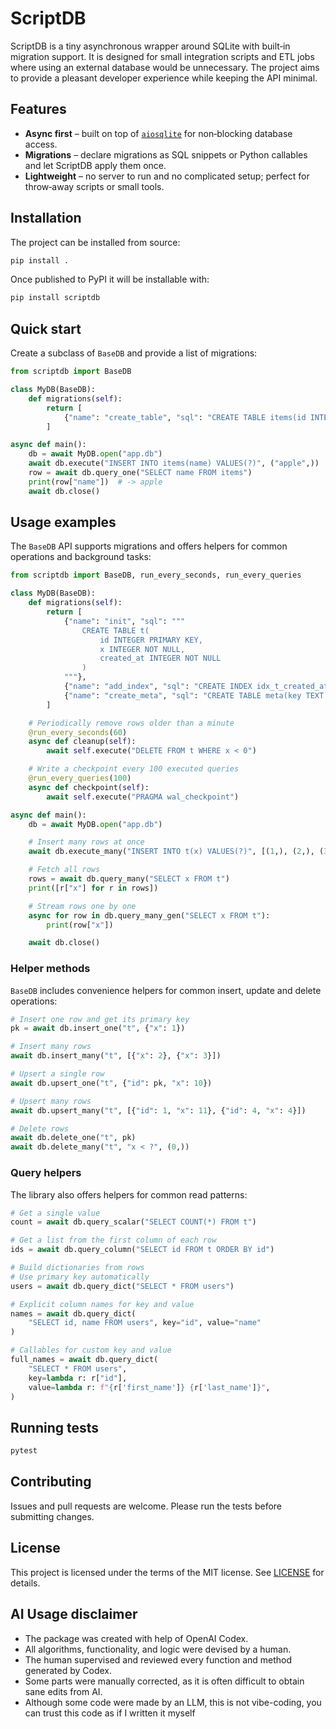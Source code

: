 # ScriptDB

ScriptDB is a tiny asynchronous wrapper around SQLite with built‑in migration
support. It is designed for small integration scripts and ETL jobs where using
an external database would be unnecessary. The project aims to provide a
pleasant developer experience while keeping the API minimal.

## Features

* **Async first** – built on top of [`aiosqlite`](https://github.com/omnilib/aiosqlite)
  for non‑blocking database access.
* **Migrations** – declare migrations as SQL snippets or Python callables and
  let ScriptDB apply them once.
* **Lightweight** – no server to run and no complicated setup; perfect for
  throw‑away scripts or small tools.

## Installation

The project can be installed from source:

```bash
pip install .
```

Once published to PyPI it will be installable with:

```bash
pip install scriptdb
```

## Quick start

Create a subclass of `BaseDB` and provide a list of migrations:

```python
from scriptdb import BaseDB

class MyDB(BaseDB):
    def migrations(self):
        return [
            {"name": "create_table", "sql": "CREATE TABLE items(id INTEGER PRIMARY KEY, name TEXT)"}
        ]

async def main():
    db = await MyDB.open("app.db")
    await db.execute("INSERT INTO items(name) VALUES(?)", ("apple",))
    row = await db.query_one("SELECT name FROM items")
    print(row["name"])  # -> apple
    await db.close()
```

## Usage examples

The `BaseDB` API supports migrations and offers helpers for common operations
and background tasks:

```python
from scriptdb import BaseDB, run_every_seconds, run_every_queries

class MyDB(BaseDB):
    def migrations(self):
        return [
            {"name": "init", "sql": """
                CREATE TABLE t(
                    id INTEGER PRIMARY KEY,
                    x INTEGER NOT NULL,
                    created_at INTEGER NOT NULL
                )
            """},
            {"name": "add_index", "sql": "CREATE INDEX idx_t_created_at ON t(created_at)"},
            {"name": "create_meta", "sql": "CREATE TABLE meta(key TEXT PRIMARY KEY, value TEXT)"},
        ]

    # Periodically remove rows older than a minute
    @run_every_seconds(60)
    async def cleanup(self):
        await self.execute("DELETE FROM t WHERE x < 0")

    # Write a checkpoint every 100 executed queries
    @run_every_queries(100)
    async def checkpoint(self):
        await self.execute("PRAGMA wal_checkpoint")

async def main():
    db = await MyDB.open("app.db")

    # Insert many rows at once
    await db.execute_many("INSERT INTO t(x) VALUES(?)", [(1,), (2,), (3,)])

    # Fetch all rows
    rows = await db.query_many("SELECT x FROM t")
    print([r["x"] for r in rows])

    # Stream rows one by one
    async for row in db.query_many_gen("SELECT x FROM t"):
        print(row["x"])

    await db.close()
```

### Helper methods

`BaseDB` includes convenience helpers for common insert, update and delete
operations:

```python
# Insert one row and get its primary key
pk = await db.insert_one("t", {"x": 1})

# Insert many rows
await db.insert_many("t", [{"x": 2}, {"x": 3}])

# Upsert a single row
await db.upsert_one("t", {"id": pk, "x": 10})

# Upsert many rows
await db.upsert_many("t", [{"id": 1, "x": 11}, {"id": 4, "x": 4}])

# Delete rows
await db.delete_one("t", pk)
await db.delete_many("t", "x < ?", (0,))
```

### Query helpers

The library also offers helpers for common read patterns:

```python
# Get a single value
count = await db.query_scalar("SELECT COUNT(*) FROM t")

# Get a list from the first column of each row
ids = await db.query_column("SELECT id FROM t ORDER BY id")

# Build dictionaries from rows
# Use primary key automatically
users = await db.query_dict("SELECT * FROM users")

# Explicit column names for key and value
names = await db.query_dict(
    "SELECT id, name FROM users", key="id", value="name"
)

# Callables for custom key and value
full_names = await db.query_dict(
    "SELECT * FROM users",
    key=lambda r: r["id"],
    value=lambda r: f"{r['first_name']} {r['last_name']}",
)
```

## Running tests

```bash
pytest
```

## Contributing

Issues and pull requests are welcome. Please run the tests before submitting
changes.

## License

This project is licensed under the terms of the MIT license. See
[LICENSE](LICENSE) for details.

## AI Usage disclaimer

* The package was created with help of OpenAI Codex.
* All algorithms, functionality, and logic were devised by a human.
* The human supervised and reviewed every function and method generated by Codex.
* Some parts were manually corrected, as it is often difficult to obtain sane edits from AI.
* Although some code were made by an LLM, this is not vibe-coding, you can trust this code as if I written it myself
